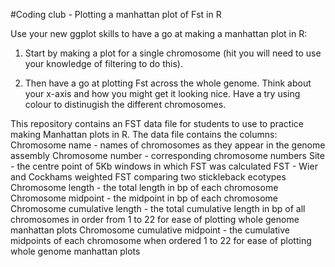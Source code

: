 #Coding club - Plotting a manhattan plot of Fst in R

Use your new ggplot skills to have a go at making a manhattan plot in R:

1. Start by making a plot for a single chromosome (hit you will need to use your knowledge of filtering to do this).

2. Then have a go at plotting Fst across the whole genome. Think about your x-axis and how you might get it looking nice. Have a try using colour to distinugish the different chromosomes.



This repository contains an FST data file for students to use to practice making Manhattan plots in R.
The data file contains the columns:
Chromosome name - names of chromosomes as they appear in the genome assembly
Chromosome number - corresponding chromosome numbers
Site - the centre point of 5Kb windows in which FST was calculated
FST - Wier and Cockhams weighted FST comparing two stickleback ecotypes
Chromosome length - the total length in bp of each chromosome
Chromosome midpoint - the midpoint in bp of each chromosome
Chromosome cumulative length - the total cumulative length in bp of all chromosomes in order from 1 to 22 for ease of plotting whole genome manhattan plots
Chromosome cumulative midpoint - the cumulative midpoints of each chromosome when ordered 1 to 22 for ease of plotting whole genome manhattan plots
